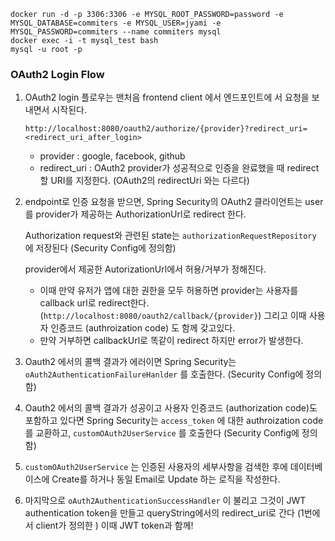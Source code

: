 ```shell script
docker run -d -p 3306:3306 -e MYSQL_ROOT_PASSWORD=password -e MYSQL_DATABASE=commiters -e MYSQL_USER=jyami -e MYSQL_PASSWORD=commiters --name commiters mysql
docker exec -i -t mysql_test bash
mysql -u root -p
```



### OAuth2 Login Flow

1. OAuth2 login 플로우는 맨처음 frontend client 에서 엔드포인트에 서 요청을 보내면서 시작된다.

   ``http://localhost:8080/oauth2/authorize/{provider}?redirect_uri=<redirect_uri_after_login>``

   - provider : google, facebook, github
   - redirect_uri : OAuth2 provider가 성공적으로 인증을 완료했을 때 redirect 할 URI를 지정한다. (OAuth2의 redirectUri 와는 다르다)

2. endpoint로 인증 요청을 받으면, Spring Security의 OAuth2 클라이언트는 user를 provider가 제공하는 AuthorizationUrl로 redirect 한다.

   Authorization request와 관련된 state는 ``authorizationRequestRepository`` 에 저장된다 (Security Config에 정의함)

   provider에서 제공한 AutorizationUrl에서 허용/거부가 정해진다.

   - 이때 만약 유저가 앱에 대한 권한을 모두 허용하면 provider는 사용자를 callback url로 redirect한다. (``http://localhost:8080/oauth2/callback/{provider}``)  그리고 이때 사용자 인증코드 (authroization code) 도 함께 갖고있다.
   - 만약 거부하면 callbackUrl로 똑같이 redirect 하지만 error가 발생한다.

3. Oauth2 에서의 콜백 결과가 에러이면 Spring Security는 ``oAuth2AuthenticationFailureHanlder`` 를 호출한다.  (Security Config에 정의함)

4. Oauth2 에서의 콜백 결과가 성공이고 사용자 인증코드 (authorization code)도 포함하고 있다면 Spring Security는 ``access_token`` 에 대한 authroization code를 교환하고, ``customOAuth2UserService`` 를 호출한다 (Security Config에 정의함)

5. ``customOAuth2UserService`` 는 인증된 사용자의 세부사항을 검색한 후에 데이터베이스에 Create를 하거나 동일 Email로 Update 하는 로직을 작성한다.

6. 마지막으로 ``oAuth2AuthenticationSuccessHandler`` 이 불리고 그것이 JWT authentication token을 만들고 queryString에서의 redirect_uri로 간다 (1번에서 client가 정의한 ) 이때 JWT token과 함께!





​    